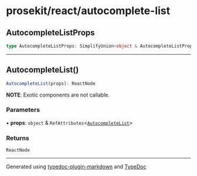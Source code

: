 # prosekit/react/autocomplete-list

## AutocompleteListProps

```ts
type AutocompleteListProps: SimplifyUnion<object & AutocompleteListProps>;
```

***

## AutocompleteList()

```ts
AutocompleteList(props): ReactNode
```

**NOTE**: Exotic components are not callable.

### Parameters

▪ **props**: `object` & `RefAttributes`\<[`AutocompleteList`](../lit/autocomplete-list.md#autocompletelist)\>

### Returns

`ReactNode`

***

Generated using [typedoc-plugin-markdown](https://www.npmjs.com/package/typedoc-plugin-markdown) and [TypeDoc](https://typedoc.org/)
